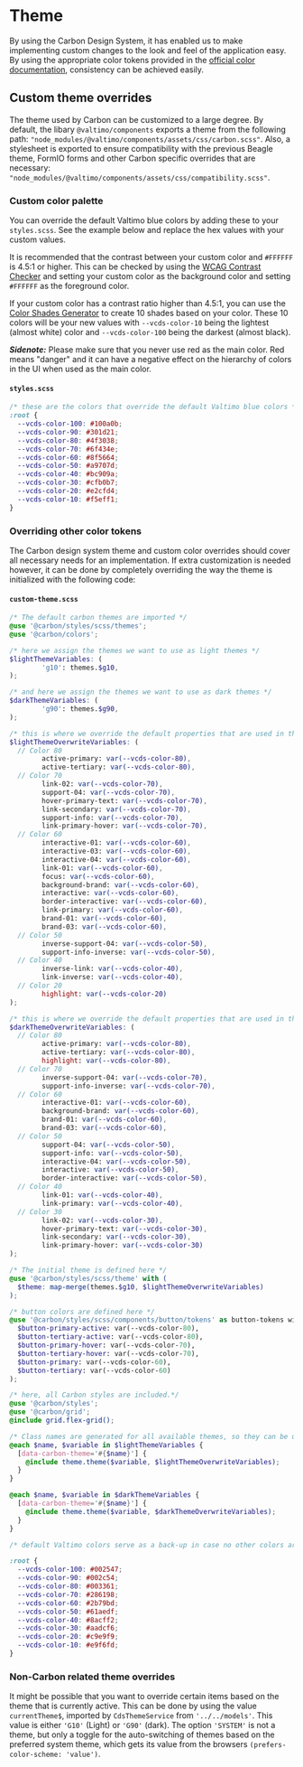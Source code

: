# Theme

By using the Carbon Design System, it has enabled us to make implementing custom changes to the look and feel of the application
easy. By using the appropriate color tokens provided in the [official color documentation](https://carbondesignsystem.com/elements/color/tokens), 
consistency can be achieved easily.

## Custom theme overrides

The theme used by Carbon can be customized to a large degree. By default, the libary `@valtimo/components` exports a
theme from the following path: `"node_modules/@valtimo/components/assets/css/carbon.scss"`. Also, a stylesheet is
exported to ensure compatibility with the previous Beagle theme, FormIO forms and other Carbon specific overrides that are
necessary: `"node_modules/@valtimo/components/assets/css/compatibility.scss"`.

### Custom color palette

You can override the default Valtimo blue colors by adding these to your `styles.scss`. See the example below and replace
the hex values with your custom values. 

It is recommended that the contrast between your custom color and `#FFFFFF` is 4.5:1 or higher. This can 
be checked by using the [WCAG Contrast Checker](https://contrastchecker.com) and setting your custom color as the 
background color and setting `#FFFFFF` as the foreground color.

If your custom color has a contrast ratio higher than 4.5:1, you can use the [Color Shades Generator](https://mdigi.tools/color-shades/)
to create 10 shades based on your color. These 10 colors will be your new values with `--vcds-color-10` being the
lightest (almost white) color and `--vcds-color-100` being the darkest (almost black).

_**Sidenote:**_ Please make sure that you never use red as the main color. Red means "danger" and it can have a negative
effect on the hierarchy of colors in the UI when used as the main color.

#### **`styles.scss`**
```scss
/* these are the colors that override the default Valtimo blue colors */
:root {
  --vcds-color-100: #100a0b;
  --vcds-color-90: #301d21;
  --vcds-color-80: #4f3038;
  --vcds-color-70: #6f434e;
  --vcds-color-60: #8f5664;
  --vcds-color-50: #a9707d;
  --vcds-color-40: #bc909a;
  --vcds-color-30: #cfb0b7;
  --vcds-color-20: #e2cfd4;
  --vcds-color-10: #f5eff1;
}
```

### Overriding other color tokens

The Carbon design system theme and custom color overrides should cover all necessary needs for an implementation. If extra
customization is needed however, it can be done by completely overriding the way the theme is initialized with the following 
code:

#### **`custom-theme.scss`**
```scss
/* The default carbon themes are imported */
@use '@carbon/styles/scss/themes';
@use '@carbon/colors';

/* here we assign the themes we want to use as light themes */
$lightThemeVariables: (
        'g10': themes.$g10,
);

/* and here we assign the themes we want to use as dark themes */
$darkThemeVariables: (
        'g90': themes.$g90,
);

/* this is where we override the default properties that are used in the light themes */
$lightThemeOverwriteVariables: (
  // Color 80
        active-primary: var(--vcds-color-80),
        active-tertiary: var(--vcds-color-80),
  // Color 70
        link-02: var(--vcds-color-70),
        support-04: var(--vcds-color-70),
        hover-primary-text: var(--vcds-color-70),
        link-secondary: var(--vcds-color-70),
        support-info: var(--vcds-color-70),
        link-primary-hover: var(--vcds-color-70),
  // Color 60
        interactive-01: var(--vcds-color-60),
        interactive-03: var(--vcds-color-60),
        interactive-04: var(--vcds-color-60),
        link-01: var(--vcds-color-60),
        focus: var(--vcds-color-60),
        background-brand: var(--vcds-color-60),
        interactive: var(--vcds-color-60),
        border-interactive: var(--vcds-color-60),
        link-primary: var(--vcds-color-60),
        brand-01: var(--vcds-color-60),
        brand-03: var(--vcds-color-60),
  // Color 50
        inverse-support-04: var(--vcds-color-50),
        support-info-inverse: var(--vcds-color-50),
  // Color 40
        inverse-link: var(--vcds-color-40),
        link-inverse: var(--vcds-color-40),
  // Color 20
        highlight: var(--vcds-color-20)
);

/* this is where we override the default properties that are used in the dark themes */
$darkThemeOverwriteVariables: (
  // Color 80
        active-primary: var(--vcds-color-80),
        active-tertiary: var(--vcds-color-80),
        highlight: var(--vcds-color-80),
  // Color 70
        inverse-support-04: var(--vcds-color-70),
        support-info-inverse: var(--vcds-color-70),
  // Color 60
        interactive-01: var(--vcds-color-60),
        background-brand: var(--vcds-color-60),
        brand-01: var(--vcds-color-60),
        brand-03: var(--vcds-color-60),
  // Color 50
        support-04: var(--vcds-color-50),
        support-info: var(--vcds-color-50),
        interactive-04: var(--vcds-color-50),
        interactive: var(--vcds-color-50),
        border-interactive: var(--vcds-color-50),
  // Color 40
        link-01: var(--vcds-color-40),
        link-primary: var(--vcds-color-40),
  // Color 30
        link-02: var(--vcds-color-30),
        hover-primary-text: var(--vcds-color-30),
        link-secondary: var(--vcds-color-30),
        link-primary-hover: var(--vcds-color-30)
);

/* The initial theme is defined here */
@use '@carbon/styles/scss/theme' with (
  $theme: map-merge(themes.$g10, $lightThemeOverwriteVariables)
);

/* button colors are defined here */
@use '@carbon/styles/scss/components/button/tokens' as button-tokens with (
  $button-primary-active: var(--vcds-color-80),
  $button-tertiary-active: var(--vcds-color-80),
  $button-primary-hover: var(--vcds-color-70),
  $button-tertiary-hover: var(--vcds-color-70),
  $button-primary: var(--vcds-color-60),
  $button-tertiary: var(--vcds-color-60)
);

/* here, all Carbon styles are included.*/
@use '@carbon/styles';
@use '@carbon/grid';
@include grid.flex-grid();

/* Class names are generated for all available themes, so they can be used wherever necessary */
@each $name, $variable in $lightThemeVariables {
  [data-carbon-theme='#{$name}'] {
    @include theme.theme($variable, $lightThemeOverwriteVariables);
  }
}

@each $name, $variable in $darkThemeVariables {
  [data-carbon-theme='#{$name}'] {
    @include theme.theme($variable, $darkThemeOverwriteVariables);
  }
}

/* default Valtimo colors serve as a back-up in case no other colors are set. */

:root {
  --vcds-color-100: #002547;
  --vcds-color-90: #002c54;
  --vcds-color-80: #003361;
  --vcds-color-70: #286198;
  --vcds-color-60: #2b79bd;
  --vcds-color-50: #61aedf;
  --vcds-color-40: #8acff2;
  --vcds-color-30: #aadcf6;
  --vcds-color-20: #c9e9f9;
  --vcds-color-10: #e9f6fd;
}
```

### Non-Carbon related theme overrides

It might be possible that you want to override certain items based on the theme that is currently active. This can be done
by using the value `currentTheme$`, imported by `CdsThemeService` from `'../../models'`. This value is either `'G10'` (Light)
or `'G90'` (dark). The option `'SYSTEM'` is not a theme, but only a toggle for the auto-switching of themes based on the
preferred system theme, which gets its value from the browsers `(prefers-color-scheme: 'value')`. 
